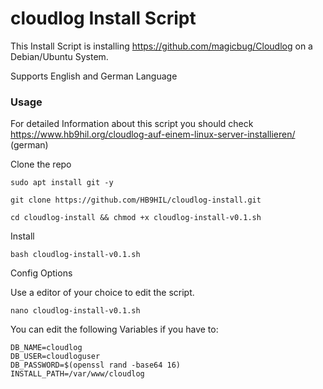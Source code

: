 # cloudlog Install Script

This Install Script is installing https://github.com/magicbug/Cloudlog on a Debian/Ubuntu System.

Supports English and German Language

### Usage

For detailed Information about this script you should check https://www.hb9hil.org/cloudlog-auf-einem-linux-server-installieren/ (german)

Clone the repo

```
sudo apt install git -y
```
```
git clone https://github.com/HB9HIL/cloudlog-install.git
```
```
cd cloudlog-install && chmod +x cloudlog-install-v0.1.sh
```

Install
```
bash cloudlog-install-v0.1.sh
```

Config Options

Use a editor of your choice to edit the script.
```
nano cloudlog-install-v0.1.sh
```

You can edit the following Variables if you have to:
```
DB_NAME=cloudlog
DB_USER=cloudloguser
DB_PASSWORD=$(openssl rand -base64 16)
INSTALL_PATH=/var/www/cloudlog
```
